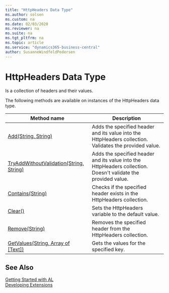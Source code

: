 ```yaml
---
title: "HttpHeaders Data Type"
ms.author: solsen
ms.custom: na
ms.date: 02/03/2020
ms.reviewer: na
ms.suite: na
ms.tgt_pltfrm: na
ms.topic: article
ms.service: "dynamics365-business-central"
author: SusanneWindfeldPedersen
---
```

[//]: # (START>DO_NOT_EDIT)
[//]: # (IMPORTANT:Do not edit any of the content between here and the END>DO_NOT_EDIT.)
[//]: # (Any modifications should be made in the .xml files in the ModernDev repo.)
# HttpHeaders Data Type
Is a collection of headers and their values.



The following methods are available on instances of the HttpHeaders data type.

|Method name|Description|
|-----------|-----------|
|[Add(String, String)](httpheaders-add-method.md)|Adds the specified header and its value into the HttpHeaders collection. Validates the provided value.|
|[TryAddWithoutValidation(String, String)](httpheaders-tryaddwithoutvalidation-method.md)|Adds the specified header and its value into the HttpHeaders collection. Doesn't validate the provided value.|
|[Contains(String)](httpheaders-contains-method.md)|Checks if the specified header exists in the HttpHeaders collection.|
|[Clear()](httpheaders-clear-method.md)|Sets the HttpHeaders variable to the default value.|
|[Remove(String)](httpheaders-remove-method.md)|Removes the specified header from the HttpHeaders collection.|
|[GetValues(String, Array of [Text])](httpheaders-getvalues-method.md)|Gets the values for the specified key.|

[//]: # (IMPORTANT: END>DO_NOT_EDIT)
## See Also
[Getting Started with AL](../../devenv-get-started.md)  
[Developing Extensions](../../devenv-dev-overview.md)  